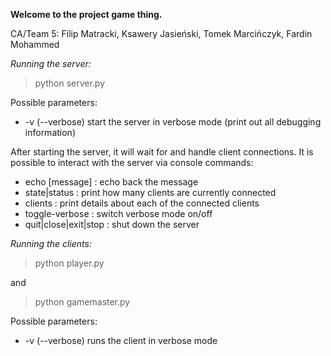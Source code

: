 **Welcome to the project game thing.**

CA/Team 5: Filip Matracki, Ksawery Jasieński, Tomek Marcińczyk, Fardin Mohammed

*Running the server:*

>python server.py

Possible parameters: 

* -v (--verbose) start the server in verbose mode (print out all debugging information)

After starting the server, it will wait for and handle client connections. It is possible to interact with the server via console commands:

* echo [message] : echo back the message
* state|status : print how many clients are currently connected
* clients : print details about each of the connected clients
* toggle-verbose : switch verbose mode on/off
* quit|close|exit|stop : shut down the server

*Running the clients:*
>python player.py

and

>python gamemaster.py

Possible parameters: 
* -v (--verbose) runs the client in verbose mode
